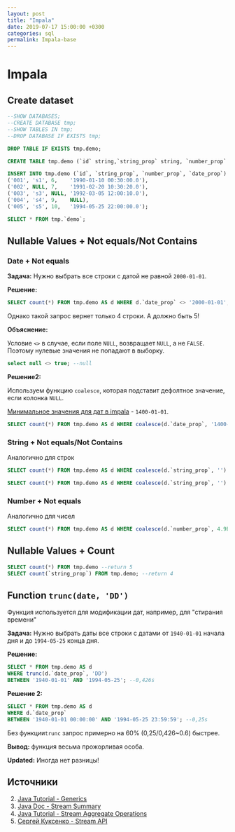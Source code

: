 ```yaml
---
layout: post
title: "Impala"
date: 2019-07-17 15:00:00 +0300
categories: sql
permalink: Impala-base
---
```


# Impala

## Create dataset

````sql
--SHOW DATABASES;
--CREATE DATABASE tmp;
--SHOW TABLES IN tmp;
--DROP DATABASE IF EXISTS tmp;

DROP TABLE IF EXISTS tmp.demo;

CREATE TABLE tmp.demo (`id` string,`string_prop` string, `number_prop` double, `date_prop` timestamp) STORED AS PARQUET;

INSERT INTO tmp.demo (`id`, `string_prop`, `number_prop`, `date_prop`) VALUES 
('001', 's1', 6,    '1990-01-10 00:30:00.0'),
('002', NULL, 7,    '1991-02-20 10:30:20.0'),
('003', 's3', NULL, '1992-03-05 12:00:10.0'),
('004', 's4', 9,    NULL),
('005', 's5', 10,   '1994-05-25 22:00:00.0');

SELECT * FROM tmp.`demo`;
````



## Nullable Values + Not equals/Not Contains

### Date + Not equals

**Задача:** Нужно выбрать все строки с датой не равной `2000-01-01`.

**Решение:**

```sql
SELECT count(*) FROM tmp.demo AS d WHERE d.`date_prop` <> '2000-01-01';
```

Однако такой запрос вернет только 4 строки. А должно быть 5!

**Объяснение:**

Условие `<>` в случае, если поле `NULL`, возвращает `NULL`, а не `FALSE`. Поэтому нулевые значения не попадают в выборку.

````sql
select null <> true; --null
````

**Решение2:**

Используем функцию `coalesce`, которая подставит дефолтное значение, если колонка `NULL`.

[Минимальное значения для дат в impala](https://www.cloudera.com/documentation/enterprise/5-9-x/topics/impala_timestamp.html) - `1400-01-01`.

````sql
SELECT count(*) FROM tmp.demo AS d WHERE coalesce(d.`date_prop`, '1400-01-01') <> '2000-01-01';
````



### String + Not equals/Not Contains

Аналогично для строк

````sql
SELECT count(*) FROM tmp.demo AS d WHERE coalesce(d.`string_prop`, '') <> 'value_doesnt_exist';

SELECT count(*) FROM tmp.demo AS d WHERE coalesce(d.`string_prop`, '') NOT LIKE '%aaa%';
````



### Number + Not equals

Аналогично для чисел

````sql
SELECT count(*) FROM tmp.demo AS d WHERE coalesce(d.`number_prop`, 4.9E-324) <> 777;
````



## Nullable Values + Count

````sql
SELECT count(*) FROM tmp.demo --return 5
SELECT count(`string_prop`) FROM tmp.demo; --return 4
````



## Function `trunc(date, 'DD')`

Функция используется для модификации дат, например, для "стирания времени"

**Задача:** Нужно выбрать даты все строки с датами от `1940-01-01` начала дня и до `1994-05-25` конца дня.

**Решение:**

````sql
SELECT * FROM tmp.demo AS d 
WHERE trunc(d.`date_prop`, 'DD') 
BETWEEN '1940-01-01' AND '1994-05-25'; --0,426s    
````

**Решение 2:**

````sql
SELECT * FROM tmp.demo AS d 
WHERE d.`date_prop`
BETWEEN '1940-01-01 00:00:00' AND '1994-05-25 23:59:59'; --0,25s
````

Без функции`trunc` запрос примерно на 60% (0,25/0,426~0.6) быстрее.

**Вывод:** функция  весьма прожорливая особа.

**Updated:** Иногда нет разницы!







## Источники

2. [Java Tutorial - Generics](https://docs.oracle.com/javase/tutorial/java/generics/index.html)
3. [Java Doc - Stream Summary](https://docs.oracle.com/javase/8/docs/api/java/util/stream/package-summary.html)
4. [Java Tutorial - Stream Aggregate Operations](https://docs.oracle.com/javase/tutorial/collections/streams/index.html)
5. [Сергей Куксенко - Stream API](https://www.youtube.com/watch?v=O8oN4KSZEXE)

